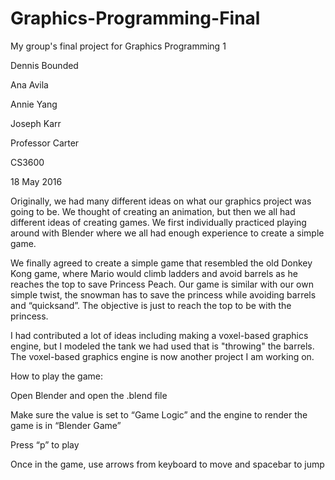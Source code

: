 # Graphics-Programming-Final
My group's final project for Graphics Programming 1

Dennis Bounded 

Ana Avila 

Annie Yang 

Joseph Karr 

Professor Carter 

CS3600 

18 May 2016

Originally, we had many different ideas on what our graphics project was going to be. We thought of creating an animation, but then we all had different ideas of creating games. We first individually practiced playing around with Blender where we all had enough experience to create a simple game. 

We finally agreed to create a simple game that resembled the old Donkey Kong game, where Mario would climb ladders and avoid barrels as he reaches the top to save Princess Peach. Our game is similar with our own simple twist, the snowman has to save the princess while avoiding barrels and “quicksand”. The objective is just to reach the top to be with the princess.

I had contributed a lot of ideas including making a voxel-based graphics engine, but I modeled the tank we had used that is "throwing" the barrels. The voxel-based graphics engine is now another project I am working on.

How to play the game:

Open Blender and open the .blend file

Make sure the value is set to “Game Logic” and the engine to render the game is in “Blender Game”

Press “p” to play

Once in the game, use arrows from keyboard to move and spacebar to jump

